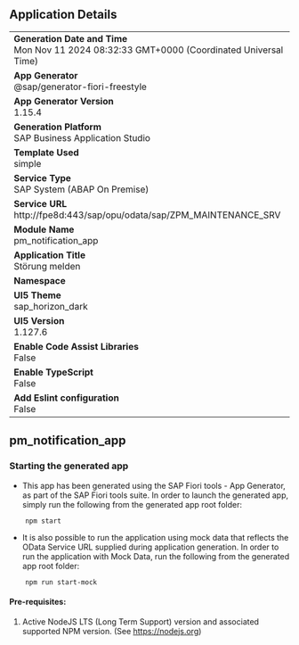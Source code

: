 ## Application Details
|               |
| ------------- |
|**Generation Date and Time**<br>Mon Nov 11 2024 08:32:33 GMT+0000 (Coordinated Universal Time)|
|**App Generator**<br>@sap/generator-fiori-freestyle|
|**App Generator Version**<br>1.15.4|
|**Generation Platform**<br>SAP Business Application Studio|
|**Template Used**<br>simple|
|**Service Type**<br>SAP System (ABAP On Premise)|
|**Service URL**<br>http://fpe8d:443/sap/opu/odata/sap/ZPM_MAINTENANCE_SRV|
|**Module Name**<br>pm_notification_app|
|**Application Title**<br>Störung melden|
|**Namespace**<br>|
|**UI5 Theme**<br>sap_horizon_dark|
|**UI5 Version**<br>1.127.6|
|**Enable Code Assist Libraries**<br>False|
|**Enable TypeScript**<br>False|
|**Add Eslint configuration**<br>False|

## pm_notification_app



### Starting the generated app

-   This app has been generated using the SAP Fiori tools - App Generator, as part of the SAP Fiori tools suite.  In order to launch the generated app, simply run the following from the generated app root folder:

```
    npm start
```

- It is also possible to run the application using mock data that reflects the OData Service URL supplied during application generation.  In order to run the application with Mock Data, run the following from the generated app root folder:

```
    npm run start-mock
```

#### Pre-requisites:

1. Active NodeJS LTS (Long Term Support) version and associated supported NPM version.  (See https://nodejs.org)



